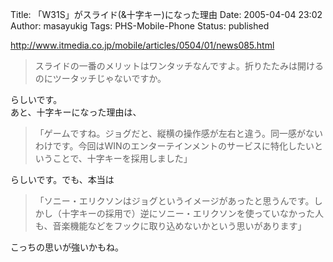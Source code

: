 Title: 「W31S」がスライド(&十字キー)になった理由
Date: 2005-04-04 23:02
Author: masayukig
Tags: PHS-Mobile-Phone
Status: published

<http://www.itmedia.co.jp/mobile/articles/0504/01/news085.html>  

> スライドの一番のメリットはワンタッチなんですよ。折りたたみは開けるのにツータッチじゃないですか。

らしいです。  
あと、十字キーになった理由は、  

> 「ゲームですね。ジョグだと、縦横の操作感が左右と違う。同一感がないわけです。今回はWINのエンターテインメントのサービスに特化したいということで、十字キーを採用しました」

らしいです。でも、本当は  

> 「ソニー・エリクソンはジョグというイメージがあったと思うんです。しかし（十字キーの採用で）逆にソニー・エリクソンを使っていなかった人も、音楽機能などをフックに取り込めないかという思いがあります」

こっちの思いが強いかもね。

